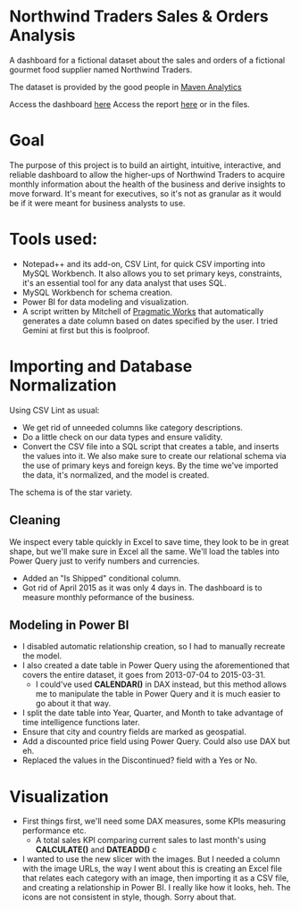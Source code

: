 # Northwind Traders Sales & Orders Analysis

A dashboard for a fictional dataset about the sales and orders of a fictional gourmet food supplier named Northwind Traders.

The dataset is provided by the good people in [Maven Analytics](https://www.mavenanalytics.io/data-playground)

 Access the dashboard [here](https://app.powerbi.com/view?r=eyJrIjoiODljMTM1MjAtZTFjZi00N2Y3LWE1YjItNjg0MTgwNjJjYmNkIiwidCI6IjIzN2NkZmEwLWVmMWUtNDAxNS05ODRlLWI1NTM0YzhhNTZjYSJ9)
 Access the report [here](https://github.com/khaled-mehizel/HR-analysis/blob/main/GD%20HR%20report.pdf) or in the files.

# Goal
The purpose of this project is to build an airtight, intuitive, interactive, and reliable dashboard to allow the higher-ups of Northwind Traders to acquire monthly information about the health of the business and derive insights to move forward.
It's meant for executives, so it's not as granular as it would be if it were meant for business analysts to use.

# Tools used:
- Notepad++ and its add-on, CSV Lint, for quick CSV importing into MySQL Workbench. It also allows you to set primary keys, constraints, it's an essential tool for any data analyst that uses SQL.
- MySQL Workbench for schema creation.
- Power BI for data modeling and visualization.
- A script written by Mitchell of [Pragmatic Works](https://www.youtube.com/watch?v=kRsETkmatEo) that automatically generates a date column based on dates specified by the user. I tried Gemini at first but this is foolproof.


# Importing and Database Normalization
Using CSV Lint as usual: 
  - We get rid of unneeded columns like category descriptions. 
  - Do a little check on our data types and ensure validity.
  - Convert the CSV file into a SQL script that creates a table, and inserts the values into it.
We also make sure to create our relational schema via the use of primary keys and foreign keys. By the time we've imported the data, it's normalized, and the model is created.

The schema is of the star variety.

## Cleaning
We inspect every table quickly in Excel to save time, they look to be in great shape, but we'll make sure in Excel all the same.
We'll load the tables into Power Query just to verify numbers and currencies.
- Added an "Is Shipped" conditional column.
- Got rid of April 2015 as it was only 4 days in. The dashboard is to measure monthly peformance of the business.

## Modeling in Power BI
  - I disabled automatic relationship creation, so I had to manually recreate the model.
  - I also created a date table in Power Query using the aforementioned that covers the entire dataset, it goes from 2013-07-04 to 2015-03-31.
    - I could've used **CALENDAR()** in DAX instead, but this method allows me to manipulate the table in Power Query and it is much easier to go about it that way.
  - I split the date table into Year, Quarter, and Month to take advantage of time intelligence functions later.
  - Ensure that city and country fields are marked as geospatial.
  - Add a discounted price field using Power Query. Could also use DAX but eh.
  - Replaced the values in the Discontinued? field with a Yes or No.

# Visualization
  - First things first, we'll need some DAX measures, some KPIs measuring performance etc.
    - A total sales KPI comparing current sales to last month's using **CALCULATE()** and **DATEADD()**
 c
  - I wanted to use the new slicer with the images. But I needed a column with the image URLs, the way I went about this is creating an Excel file that relates each category with an image, then importing it as a CSV file, and creating a relationship in Power BI.
    I really like how it looks, heh. The icons are not consistent in style, though. Sorry about that.
    
